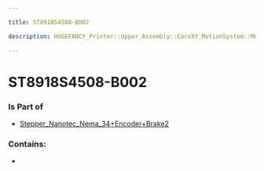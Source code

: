 ```yaml
---

title: ST8918S4508-B002

description: HUGEFANCY_Printer::Upper_Assembly::CoreXY_MotionSystem::Motor_B::Stepper_Nanotec_Nema_34+Encoder+Brake2::ST8918S4508-B002

---
```

# ST8918S4508-B002
<script>
    var geoarray = '{"ST8918S4508-B002": {}}';
</script>
<script>
    var basepath = '/assets/HUGEFANCY_Printer/Upper_Assembly/CoreXY_MotionSystem/Motor_B/Stepper_Nanotec_Nema_34+Encoder+Brake2/';
</script>
<link rel="stylesheet" href="/css/container.css">

<div id="container"></div>

<!-- these are the required scripts for the three.js scene -->
<script src="/lib/three.min.js"></script>
<script src="/lib/OrbitControls.js"></script>
<script src="/lib/RectAreaLightUniformsLib.js"></script>
<!-- this is your app's lib file -->
<script src="/lib/triceratops_app.js"></script>
### Is Part of
- [Stepper_Nanotec_Nema_34+Encoder+Brake2](../Stepper_Nanotec_Nema_34+Encoder+Brake2)  

### Contains:
- [](./ST8918S4508-B002/)

